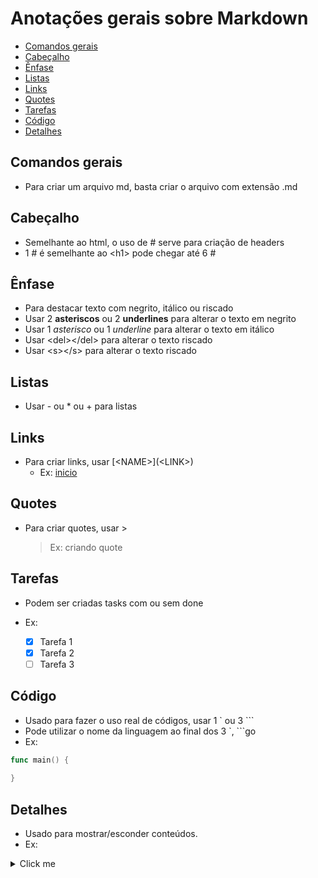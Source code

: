 # Anotações gerais sobre Markdown

- [Comandos gerais](#comandos-gerais)
- [Cabeçalho](#cabeçalho)
- [Ênfase](#ênfase)
- [Listas](#listas)
- [Links](#links)
- [Quotes](#quotes)
- [Tarefas](#tarefas)
- [Código](#código)
- [Detalhes](#detalhes)

## Comandos gerais

- Para criar um arquivo md, basta criar o arquivo com extensão .md

## Cabeçalho

- Semelhante ao html, o uso de # serve para criação de headers
- 1 # é semelhante ao \<h1\> pode chegar até 6 #

## Ênfase

- Para destacar texto com negrito, itálico ou riscado
- Usar 2 **asteriscos** ou 2 __underlines__ para alterar o texto em negrito
- Usar 1 *asterisco* ou 1 _underline_ para alterar o texto em itálico
- Usar \<del\>\</del\> para alterar o texto riscado
- Usar \<s\>\</s\> para alterar o texto riscado

## Listas

- Usar - ou * ou + para listas

## Links

- Para criar links, usar \[\<NAME>\]\(\<LINK>\)
    - Ex: [inicio](#comandos-gerais)

## Quotes

- Para criar quotes, usar >
  > Ex: criando quote

## Tarefas

- Podem ser criadas tasks com ou sem done
- Ex:

    - [x] Tarefa 1
    - [x] Tarefa 2
    - [ ] Tarefa 3

## Código

- Usado para fazer o uso real de códigos, usar 1 ` ou 3 ```
- Pode utilizar o nome da linguagem ao final dos 3 `, ```go
- Ex:

```go
func main() {
    
}
```

## Detalhes

- Usado para mostrar/esconder conteúdos.
- Ex:

<details>
  <summary>Click me</summary>

### Heading

1. Foo
2. Bar
    * Baz
    * Qux

</details>